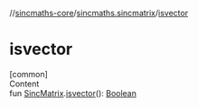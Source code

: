 //[sincmaths-core](../../index.md)/[sincmaths.sincmatrix](index.md)/[isvector](isvector.md)



# isvector  
[common]  
Content  
fun [SincMatrix](../sincmaths/-sinc-matrix/index.md).[isvector](isvector.md)(): [Boolean](https://kotlinlang.org/api/latest/jvm/stdlib/kotlin/-boolean/index.html)  



